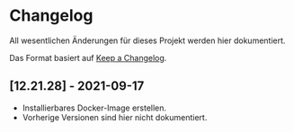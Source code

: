 # Changelog
All wesentlichen Änderungen für dieses Projekt werden hier dokumentiert.

Das Format basiert auf [Keep a Changelog](https://keepachangelog.com/en/1.0.0/).

## [12.21.28] - 2021-09-17

* Installierbares Docker-Image erstellen.
* Vorherige Versionen sind hier nicht dokumentiert.
